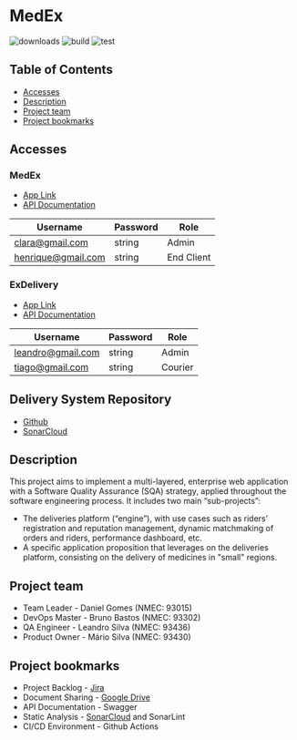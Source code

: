 MedEx
===
![downloads](https://img.shields.io/github/downloads/atom/atom/total.svg) ![build](https://img.shields.io/appveyor/ci/:user/:repo.svg) ![test](https://img.shields.io/discord/:serverId.svg)

## Table of Contents

- [Accesses](#Accesses)
- [Description](#description)
- [Project team](#project-team)
- [Project bookmarks](#project-bookmarks)

## Accesses

### MedEx

- [App Link](http://192.168.160.231:3000)
- [API Documentation](http://192.168.160.231:8080/swagger-ui.html)

| Username           | Password | Role       |
| ------------------ | -------- | ---------- |
| clara@gmail.com    | string   | Admin      |
| henrique@gmail.com | string   | End Client |

### ExDelivery

- [App Link](http://192.168.160.231:3001)
- [API Documentation](http://192.168.160.231:8081/swagger-ui.html)

| Username          | Password | Role    |
| ----------------- | -------- | ------- |
| leandro@gmail.com | string   | Admin   |
| tiago@gmail.com   | string   | Courier |

## Delivery System Repository

- [Github](https://github.com/BrunosBastos/ExDelivery)
- [SonarCloud](https://sonarcloud.io/dashboard?id=ExDelivery)


Description
---
This project aims to implement a multi-layered, enterprise web application with a Software Quality Assurance (SQA) strategy, applied throughout the software engineering process. 
It includes two main “sub-projects”:
- The deliveries platform (“engine”), with use cases such as riders’ registration and reputation management, dynamic matchmaking of orders and riders, performance dashboard, etc.
- A specific application proposition that leverages on the deliveries platform, consisting on the delivery of medicines in "small" regions.


Project team
---
- Team Leader - Daniel Gomes (NMEC: 93015)
- DevOps Master - Bruno Bastos (NMEC: 93302)
- QA Engineer - Leandro Silva (NMEC: 93436)
- Product Owner - Mário Silva (NMEC: 93430)


Project bookmarks
---
- Project Backlog - [Jira](https://crowdwire.atlassian.net/jira/software/projects/MED/boards/3)
- Document Sharing - [Google Drive](https://drive.google.com/drive/folders/1tgk3GQd3EnHOorKlSXlc6PDayAXA7Fmg?usp=sharing)
- API Documentation - Swagger
- Static Analysis - [SonarCloud](https://sonarcloud.io/dashboard?id=BrunosBastos_MedEx) and SonarLint
- CI/CD Environment - Github Actions

